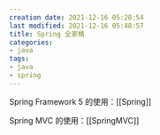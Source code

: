 ```yaml
---
creation date: 2021-12-16 05:28:54
last modified: 2021-12-16 05:48:57
title: Spring 全家桶
categories:
- java
tags:
- java
- spring
---
```


Spring Framework 5 的使用：[[Spring]]

Spring MVC 的使用：[[SpringMVC]]